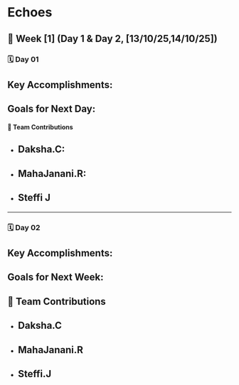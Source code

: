 # Echoes
## 📅 **Week [1] (Day 1 & Day 2, [13/10/25,14/10/25])**

### 🗓 **Day 01**

## **Key Accomplishments:**


## **Goals for Next Day:**

#### 👥 **Team Contributions**

* ## **Daksha.C:**
#### 
* ## **MahaJanani.R:**
####
* ## **Steffi J**
####


---

### 🗓 **Day 02**

## **Key Accomplishments:**




## **Goals for Next Week:**

## 👥 **Team Contributions**

* ## **Daksha.C**
#### 
* ## **MahaJanani.R**
#### 
* ## **Steffi.J**
#### 
